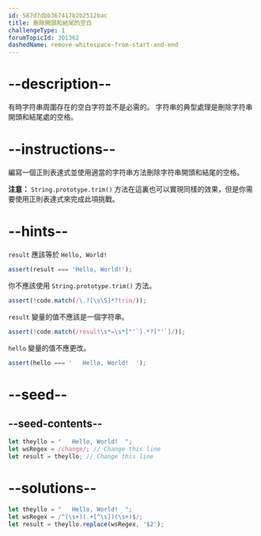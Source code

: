 ```yaml
---
id: 587d7dbb367417b2b2512bac
title: 刪除開頭和結尾的空白
challengeType: 1
forumTopicId: 301362
dashedName: remove-whitespace-from-start-and-end
---
```


# --description--

有時字符串周圍存在的空白字符並不是必需的。 字符串的典型處理是刪除字符串開頭和結尾處的空格。

# --instructions--

編寫一個正則表達式並使用適當的字符串方法刪除字符串開頭和結尾的空格。

**注意：** `String.prototype.trim()` 方法在這裏也可以實現同樣的效果，但是你需要使用正則表達式來完成此項挑戰。

# --hints--

`result` 應該等於 `Hello, World!`

```js
assert(result === 'Hello, World!');
```

你不應該使用 `String.prototype.trim()` 方法。

```js
assert(!code.match(/\.?[\s\S]*?trim/));
```

`result` 變量的值不應該是一個字符串。

```js
assert(!code.match(/result\s*=\s*["'`].*?["'`]/));
```

`hello` 變量的值不應更改。

```js
assert(hello === '   Hello, World!  ');
```

# --seed--

## --seed-contents--

```js
let theyllo = "   Hello, World!  ";
let wsRegex = /change/; // Change this line
let result = theyllo; // Change this line
```

# --solutions--

```js
let theyllo = "   Hello, World!  ";
let wsRegex = /^(\s+)(.+[^\s])(\s+)$/;
let result = theyllo.replace(wsRegex, '$2');
```
